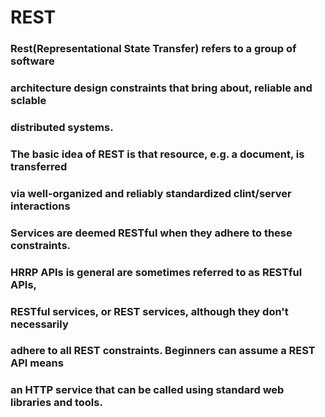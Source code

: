 # REST
### Rest(Representational State Transfer) refers to a group of software
### architecture design constraints that bring about, reliable and sclable
### distributed systems.

### The basic idea of REST is that resource, e.g. a document, is transferred
### via well-organized and reliably standardized clint/server interactions
### Services are deemed RESTful when they adhere to these constraints.

### HRRP APIs is general are sometimes referred to as RESTful APIs,
### RESTful services, or REST services, although they don't necessarily
### adhere to all REST constraints. Beginners can assume a REST API means
### an HTTP service that can be called using standard web libraries and tools.
